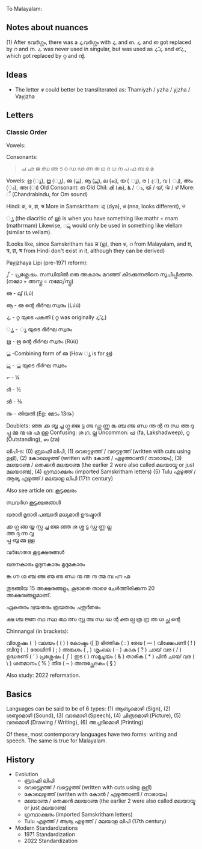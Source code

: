 To Malayalam: 

## Notes about nuances

(1) After ടവർഗ്ഗം, there was a ഺവർഗ്ഗം with ഺ and ഩ. ഺ and ഩ got replaced by റ and ന. ഺ was never used in singular, but was used as ഺ്ഺ and ഩ്ഺ, which got replaced by റ്റ and ന്റ.

## Ideas
- The letter ഴ could better be transliterated as: Thamiyzh / yzha / yjzha / Vayjzha

## Letters

### Classic Order

Vowels: 

Consonants:

> ച ഛ ജ ഝ ഞ
> ട ഠ ഡ ഢ ണ
> ത ഥ ദ ധ ന
> പ ഫ ബ ഭ മ


Vowels: ഋ (ൃ), ൠ (ൄ), ഌ (ൢ), ൡ (ൣ), ല (ல), യ ( ്യ), ര ( ്ര), വ ( ്വ), അം (ം), അഃ (ഃ) 
Old Consonant: ഩ
Old Chil: ൿ (ക), ൔ / ം, ൕ / യ്, ൖ / ഴ് 
More: ँ (Chandrabindu, for Om sound)

Hindi: क्ष, त्र, ज्ञ, श्र
More in Samskritham: द्य (dya), न्न (nna, looks different), त्त

◌ൄ (the diacritic of ൠ) is when you have something like mathr + rnam (mathrrnam)
Likewise, ◌ൣ would only be used in something like vlellam (similar to vellam).

(Looks like, since Samskritham has ळ (ള), then ഴ, റ from Malayalam, and क्ष, त्र, ज्ञ, श्र from Hindi don't exist in it, although they can be derived)

Payjzhaya Lipi (pre-1971 reform):

ഽ - പ്രശ്ലേഷം. സന്ധിയിൽ ഒരു അകാരം മറഞ്ഞ് കിടക്കുന്നതിനെ സൂചിപ്പിക്കുന്നു. (നമോ + അസ്തു = നമോഽസ്തു)

ഌ - ലു് (Lú)

ൡ - ഌ ന്റെ ദീർഘ സ്വരം (Lúú)

ഺ - റ്റ യുടെ പകുതി ( റ്റ was originally ഺ്ഺ)

ൄ - ൃ യുടെ ദീർഘ സ്വരം

ൠ - ഋ ന്റെ ദീർഘ സ്വരം (Rúú)

ൢ -Combining form of ഌ (How ൃ is for ഋ)

ൣ - ൢ യുടെ ദീർഘ സ്വരം

൳ - ¼

൴ - ½

൵ - ¾

൹ - തിയതി (‌Eg: മേടം 13൹)

Doublets: ഞ്ഞ ക്ക ബ്ബ ച്ച ഗ്ഗ ജ്ജ ട്ട ണ്ട ഡ്ഡ ണ്ണ ങ്ക ഞ്ച ഞ്ജ ണ്ഡ ന്ത ന്റ ന്ദ ന്ധ ത്ത ദ്ദ പ്പ മ്മ ന്മ ഗ്മ ഹ്മ ള്ള
Confusing: ര്ര റ്ര, ല്ല
Uncommon: ܦܘ (fa, Lakshadweep), റ്റ (Outstanding), ஸ (za)

ലിപി-s: (0) ബ്രാഹ്മി ലിപി, (1) വെട്ടെഴുത്ത് / വട്ടെഴുത്ത് (written with cuts using ഉളി), (2) കോലെഴുത്ത് (written with കോൽ / എഴുത്താണി / നാരായം), (3) മലയാണ്മ / തെക്കൻ മലയാണ്മ (the earlier 2 were also called മലയായ്മ or just മലയാണ്മ), (4) ഗ്രന്ഥാക്ഷരം (imported Samskritham letters) (5) Tulu എഴുത്ത് / ആര്യ എഴുത്ത്  / മലയാള ലിപി (17th century)

Also see article on: കൂട്ടക്ഷരം

സ്വവർഗ കൂട്ടക്ഷരങ്ങൾ

ഖരാദി 	മൃദാദി 	പഞ്ചാദി 	മധ്യമാദി 	ഊഷ്മാദി

ക്ക 	ഗ്ഗ 	ങ്ങ 	യ്യ 	സ്സ
ച്ച 	ജ്ജ 	ഞ്ഞ 	ര്ര 	ശ്ശ
ട്ട 	ഡ്ഡ 	ണ്ണ 	ല്ല 	
ത്ത 	ദ്ദ 	ന്ന 	വ്വ 	
പ്പ 	ബ്ബ 	മ്മ 	ള്ള 	

വർഗേതര കൂട്ടക്ഷരങ്ങൾ

ഖരനകാരം 	മൃദുനകാരം 	മൃദുമകാരം

ങ്ക 	ഗ്ന 	ഗ്മ
ഞ്ച 	ഞ്ജ 	ണ്മ
ണ്ട 	ണ്ഡ 	ന്മ
ന്ത 	ന്ദ 	ത്മ
മ്പ 	ഹ്ന 	ഹ്മ

തുടങ്ങിയ 15 അക്ഷരങ്ങളും, കൂടാതെ താഴെ ചേർത്തിരിക്കുന്ന 20 അക്ഷരങ്ങളുമാണ്.

ഏകതരം 	ദ്വയതരം 	ത്രയതരം 	ചതുർതരം

ക്ഷ 	ശ്ച 	ജ്ഞ 	ന്ഥ
സ്ഥ 	ത്ഥ 	ത്സ 	സ്റ്റ
ത്ഭ 	ന്ധ 	ദ്ധ 	ന്റ
ക്ത 	ല്പ 	ത്ര 	ന്ര
ത്ന 	ഗ്ദ 	ച്ഛ 	ന്റെ

Chinnangal (in brackets):

വിശ്ലേഷം 	( \`)
വലയം 	( ( ) )
കോഷ്ഠം 	([ ])
ഭിത്തിക 	( : )
രേഖ 	( ― )
വിക്ഷേപണി 	( ! )
ബിന്ദു 	( . )
രോധിനി 	( ; )
അങ്കുശം 	( , )
ശൃംഖല 	( - )
കാകു 	( ? )
ചായ് വര 	( / )
ഉദ്ധരണി 	( ' )
പ്രശ്ലേഷം 	( ഽ )
ഇട 	( )
സമുച്ചയം 	( & )
താരിക 	( * )
പിൻ ചായ് വര 	( \ )
ശതമാനം 	( % )
തിര 	( ~ )
അനുച്ഛേദകം 	( § ) 



Also study: 2022 reformation.

## Basics

Languages can be said to be of 6 types: (1) ആങ്യമൊഴി (Sign), (2) ശബ്ദമൊഴി (Sound), (3) വാമൊഴി (Speech), (4) ചിത്രമൊഴി (Picture), (5) വരമൊഴി (Drawing / Writing), (6) അച്ചടിമൊഴി (Printing)

Of these, most contemporary languages have two forms: writing and speech. The same is true for Malayalam.

## History

- Evolution
	- ബ്രാഹ്മി ലിപി
	- വെട്ടെഴുത്ത് / വട്ടെഴുത്ത് (written with cuts using ഉളി)
	- കോലെഴുത്ത് (written with കോൽ / എഴുത്താണി / നാരായം)
	- മലയാണ്മ / തെക്കൻ മലയാണ്മ (the earlier 2 were also called മലയായ്മ or just മലയാണ്മ)
	- ഗ്രന്ഥാക്ഷരം (imported Samskritham letters)
	- Tulu എഴുത്ത് / ആര്യ എഴുത്ത്  / മലയാള ലിപി (17th century)
- Modern Standardizations
	- 1971 Standardization
	- 2022 Standardization